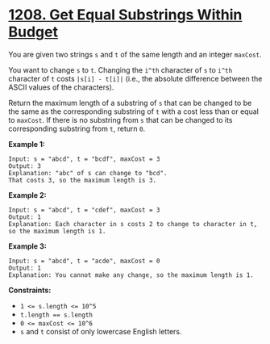 # [1208. Get Equal Substrings Within Budget](https://leetcode.com/problems/get-equal-substrings-within-budget/description/)

You are given two strings `s` and `t` of the same length and an integer `maxCost`.

You want to change `s` to `t`. Changing the `i^th` character of `s` to `i^th` character of `t` costs `|s[i] - t[i]|` (i.e., the absolute difference between the ASCII values of the characters).

Return the maximum length of a substring of `s` that can be changed to be the same as the corresponding substring of `t` with a cost less than or equal to `maxCost`. If there is no substring from `s` that can be changed to its corresponding substring from `t`, return `0`.

**Example 1:** 

```
Input: s = "abcd", t = "bcdf", maxCost = 3
Output: 3
Explanation: "abc" of s can change to "bcd".
That costs 3, so the maximum length is 3.
```

**Example 2:** 

```
Input: s = "abcd", t = "cdef", maxCost = 3
Output: 1
Explanation: Each character in s costs 2 to change to character in t,  so the maximum length is 1.
```

**Example 3:** 

```
Input: s = "abcd", t = "acde", maxCost = 0
Output: 1
Explanation: You cannot make any change, so the maximum length is 1.
```

**Constraints:** 

- `1 <= s.length <= 10^5`
- `t.length == s.length`
- `0 <= maxCost <= 10^6`
- `s` and `t` consist of only lowercase English letters.